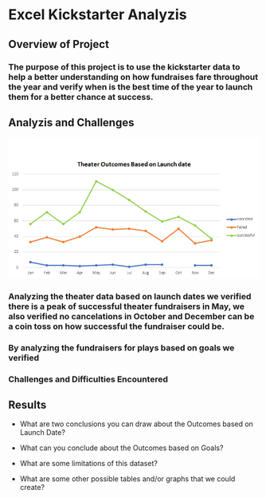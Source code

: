 # Excel Kickstarter Analyzis

## Overview of Project

### The purpose of this project is to use the kickstarter data to help a better understanding on how fundraises fare throughout the year and verify when is the best time of the year to launch them for a better chance at success.

## Analyzis and Challenges
![Theater Outcomes based on Launch Date](./resources/Theater_Outcomes_vs_Launch.png)
### Analyzing the theater data based on launch dates we verified there is a peak of successful theater fundraisers in May, we also verified no cancelations in October and December can be a coin toss on how successful the fundraiser could be.

### By analyzing the fundraisers for plays based on goals we verified  

### Challenges and Difficulties Encountered

## Results

- What are two conclusions you can draw about the Outcomes based on Launch Date?

- What can you conclude about the Outcomes based on Goals?

- What are some limitations of this dataset?

- What are some other possible tables and/or graphs that we could create?
